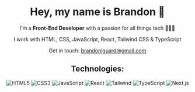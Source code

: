 <div align="center">

# Hey, my name is Brandon 👋

I’m a **Front-End Developer** with a passion for all things tech 👨🏻‍💻

I work with HTML, CSS, JavaScript, React, Tailwind CSS & TypeScript

Get in touch: brandonlguard@gmail.com

## Technologies: 

<img alt="HTML5" src="https://img.shields.io/badge/html5-%23f16529.svg?style=for-the-badge&logo=html5&logoColor=ffffff"/>
<img alt="CSS3" src="https://img.shields.io/badge/css3-%231e88e5.svg?style=for-the-badge&logo=css3&logoColor=ffffff"/>
<img alt="JavaScript" src="https://img.shields.io/badge/javascript-%23f0db4f.svg?style=for-the-badge&logo=javascript&logoColor=000000"/>
<img alt="React" src="https://img.shields.io/badge/react-%233ca4c8.svg?style=for-the-badge&logo=react&logoColor=ffffff"/>
<img alt="Tailwind" src="https://img.shields.io/badge/tailwind-%2338b2ac.svg?style=for-the-badge&logo=tailwindcss&logoColor=ffffff" />
<img alt="TypeScript" src="https://img.shields.io/badge/typescript-%23007acc.svg?style=for-the-badge&logo=typescript&logoColor=ffffff" />
<img alt="Next.js" src="https://img.shields.io/badge/Next.js-%23600000.svg?style=for-the-badge&logo=Next.js&logoColor=ffffff" />

